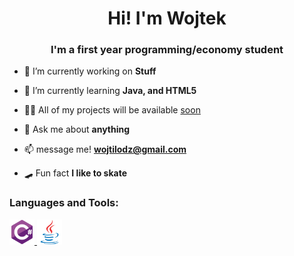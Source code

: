 <h1 align="center">Hi! I'm Wojtek</h1>
<h3 align="center">I'm a first year programming/economy student</h3>

- 🔭 I’m currently working on **Stuff**

- 🌱 I’m currently learning **Java, and HTML5**

- 👨‍💻 All of my projects will be available [soon](soon)

- 💬 Ask me about **anything**

- 📫 message me! **wojtilodz@gmail.com**

- 🛹 Fun fact **I like to skate**


<h3 align="left">Languages and Tools:</h3>
<p align="left"> <a href="https://www.w3schools.com/cs/" target="_blank"> <img src="https://raw.githubusercontent.com/devicons/devicon/master/icons/csharp/csharp-original.svg" alt="csharp" width="40" height="40"/> </a> <a href="https://www.java.com" target="_blank"> <img src="https://raw.githubusercontent.com/devicons/devicon/master/icons/java/java-original.svg" alt="java" width="40" height="40"/> </a> </p>

